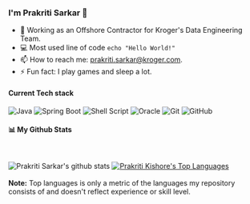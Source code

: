 ### I'm Prakriti Sarkar 👋

- 🔭 Working as an Offshore Contractor for Kroger's Data Engineering Team.
- :computer: Most used line of code `echo "Hello World!"`
- 📫 How to reach me: prakriti.sarkar@kroger.com.
- ⚡ Fun fact: I play games and sleep a lot.

#### Current Tech stack

<!-- TODO: Make technologies links takes you to repositories -->

<img alt="Java" src="https://img.shields.io/badge/java-5382a1.svg?style=for-the-badge&logo=java&logoColor=f89820"/> <img alt="Spring Boot" src="https://img.shields.io/badge/spring_boot-%236DB33F.svg?style=for-the-badge&logo=spring&logoColor=white"/> <img alt="Shell Script" src="https://img.shields.io/badge/shell_script-%23121011.svg?style=for-the-badge&logo=gnu-bash&logoColor=white"/>  <img alt="Oracle" src ="https://img.shields.io/badge/oracle-%23F00000.svg?style=for-the-badge&logo=oracle&logoColor=white" /> <img alt="Git" src="https://img.shields.io/badge/git-%23F05033.svg?style=for-the-badge&logo=git&logoColor=white"/> <img alt="GitHub" src="https://img.shields.io/badge/github-%23121011.svg?style=for-the-badge&logo=github&logoColor=white"/> 


#### 📊 My Github Stats

  <br/>
  
![Prakriti Sarkar's github stats](https://github-readme-stats.vercel.app/api?username=prakriti-sarkar-kr&count_private=true&theme=tokyonight&hide=contribs,prs)          <a href="https://github.com/prakriti-sarkar-kr/github-readme-stats"><img alt="Prakriti Kishore's Top Languages" src="https://github-readme-stats.vercel.app/api/top-langs/?username=prakriti-sarkar-kr&langs_count=8&count_private=true&layout=compact&theme=react&hide_border=true&bg_color=0D1117" /></a>
  <br/>
  <br/>
  <b>Note:</b> Top languages is only a metric of the languages my repository consists of and doesn't reflect experience or skill level.
